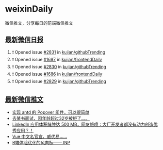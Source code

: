 # weixinDaily
微信推文，分享每日的前端微信推文

## [最新微信日报](https://github.com/kujian/weixinDaily/issues)

<!--START_SECTION:activity-->
1. ❗ Opened issue [#2831](https://github.com/kujian/githubTrending/issues/2831) in [kujian/githubTrending](https://github.com/kujian/githubTrending)
2. ❗ Opened issue [#1687](https://github.com/kujian/frontendDaily/issues/1687) in [kujian/frontendDaily](https://github.com/kujian/frontendDaily)
3. ❗ Opened issue [#2830](https://github.com/kujian/githubTrending/issues/2830) in [kujian/githubTrending](https://github.com/kujian/githubTrending)
4. ❗ Opened issue [#1686](https://github.com/kujian/frontendDaily/issues/1686) in [kujian/frontendDaily](https://github.com/kujian/frontendDaily)
5. ❗ Opened issue [#2829](https://github.com/kujian/githubTrending/issues/2829) in [kujian/githubTrending](https://github.com/kujian/githubTrending)
<!--END_SECTION:activity-->


## [最新微信推文](https://weixin.qdkfweb.cn/)

<!-- BLOG-POST-LIST:START -->
- [实现 antd 的 Popover 组件，可以很简单](https://weixin.qdkfweb.cn/42122.html)
- [去某书面试，因年龄超过32岁被拒了。。。](https://weixin.qdkfweb.cn/42104.html)
- [LinkedIn 应用体积臃肿达 500 MB，网友怒喷：大厂开发者都没有动力创造优秀应用？！](https://weixin.qdkfweb.cn/42107.html)
- [Vue 中文名官宣，威优易……](https://weixin.qdkfweb.cn/42113.html)
- [B端体验优化的风向标—— INP](https://weixin.qdkfweb.cn/42118.html)
<!-- BLOG-POST-LIST:END -->